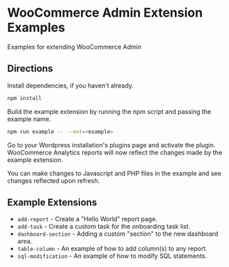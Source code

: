 # WooCommerce Admin Extension Examples

Examples for extending WooCommerce Admin

## Directions

Install dependencies, if you haven't already.

```bash
npm install
```

Build the example extension by running the npm script and passing the example name.

```bash
npm run example -- --ext=<example>
```

Go to your Wordpress installation's plugins page and activate the plugin. WooCommerce Analytics reports will now reflect the changes made by the example extension.

You can make changes to Javascript and PHP files in the example and see changes reflected upon refresh.

## Example Extensions

- `add-report` - Create a "Hello World" report page.
- `add-task` - Create a custom task for the onboarding task list.
- `dashboard-section` - Adding a custom "section" to the new dashboard area.
- `table-column` - An example of how to add column(s) to any report.
- `sql-modification` - An example of how to modify SQL statements.

